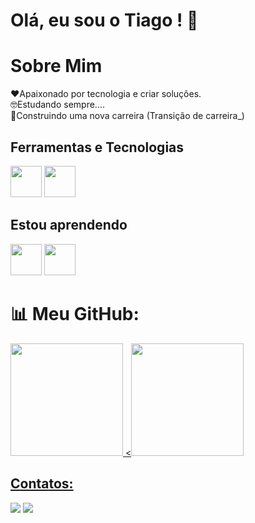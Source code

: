 # Olá, eu sou o Tiago !  👋
# Sobre Mim
 ❤️Apaixonado por tecnologia e criar soluções.<br>
 🤓Estudando sempre....<br>
 🚧Construindo uma nova carreira (Transição de carreira_)<br>
 
## Ferramentas e Tecnologias

<img loading="lazy" src="https://cdn.jsdelivr.net/gh/devicons/devicon/icons/git/git-original.svg" width="50" height="50"/> <img src="https://cdn.jsdelivr.net/gh/devicons/devicon@latest/icons/html5/html5-original-wordmark.svg" width="50" height="50"/>
<br>
## Estou aprendendo

<img src="https://cdn.jsdelivr.net/gh/devicons/devicon@latest/icons/css3/css3-original-wordmark.svg" width="" height="50"/> <img src="https://cdn.jsdelivr.net/gh/devicons/devicon@latest/icons/javascript/javascript-original.svg" width="" height="50"/>
<br>
<div>
<h1 class="heading-element" dir="auto">📊 Meu GitHub:</h1>
<a href="https://github.com/TiagoLeopoldo">
<img loading="lazy" height="180em" src="https://github-readme-stats.vercel.app/api?username=TiagoLeopoldo&show_icons=true&theme=dracula&include_all_commits=true&count_private=true"/> <<img loading="lazy" height="180em" src="https://github-readme-stats.vercel.app/api/top-langs/?username=TiagoLeopoldo&layout=compact&langs_count=7&theme=dracula"/>
<div>

## Contatos:
<div>
<a href = "mailto:tnleopoldo.dev@gmail.com"><img loading="lazy" src="https://img.shields.io/badge/Gmail-D14836?style=for-the-badge&logo=gmail&logoColor=white" target="_blank"></a>
<a href="https://www.linkedin.com/in/tiagoleopoldo" target="_blank"><img loading="lazy" src="https://img.shields.io/badge/-LinkedIn-%230077B5?style=for-the-badge&logo=linkedin&logoColor=white" target="_blank"></a>   
</div>





